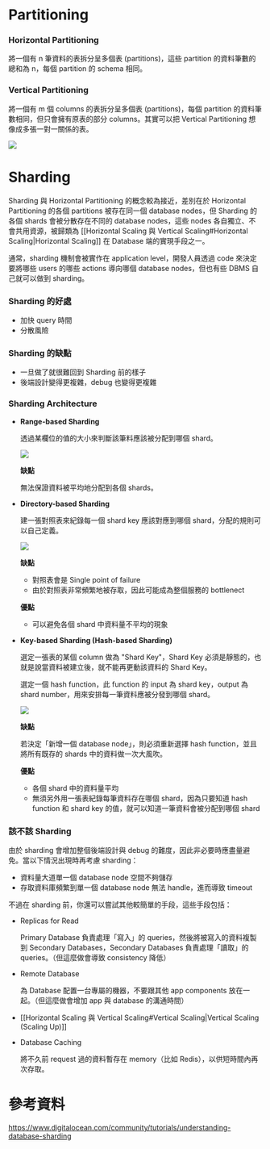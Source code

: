 # Partitioning

### Horizontal Partitioning

將一個有 n 筆資料的表拆分呈多個表 (partitions)，這些 partition 的資料筆數的總和為 n，每個 partition 的 schema 相同。

### Vertical Partitioning

將一個有 m 個 columns 的表拆分呈多個表 (partitions)，每個 partition 的資料筆數相同，但只會擁有原表的部分 columns。其實可以把 Vertical Partitioning 想像成多張一對一關係的表。

![](<https://raw.githubusercontent.com/Jamison-Chen/KM-software/master/img/DB_image_1_cropped.png>)

# Sharding

Sharding 與 Horizontal Partitioning 的概念較為接近，差別在於 Horizontal Partitioning 的各個 partitions 被存在同一個 database nodes，但 Sharding 的各個 shards 會被分散存在不同的 database nodes，這些 nodes 各自獨立、不會共用資源，被歸類為 [[Horizontal Scaling 與 Vertical Scaling#Horizontal Scaling|Horizontal Scaling]] 在 Database 端的實現手段之一。

通常，sharding 機制會被實作在 application level，開發人員透過 code 來決定要將哪些 users 的哪些 actions 導向哪個 database nodes，但也有些 DBMS 自己就可以做到 sharding。

### Sharding 的好處

- 加快 query 時間
- 分散風險

### Sharding 的缺點

- 一旦做了就很難回到 Sharding 前的樣子
- 後端設計變得更複雜，debug 也變得更複雜

### Sharding Architecture

- **Range-based Sharding**

    透過某欄位的值的大小來判斷該筆料應該被分配到哪個 shard。

    ![](<https://raw.githubusercontent.com/Jamison-Chen/KM-software/master/img/DB_image_3_cropped.png>)

    **缺點**

    無法保證資料被平均地分配到各個 shards。

- **Directory-based Sharding**

    建一張對照表來紀錄每一個 shard key 應該對應到哪個 shard，分配的規則可以自己定義。

    ![](<https://raw.githubusercontent.com/Jamison-Chen/KM-software/master/img/DB_image_4_cropped.png>)

    **缺點**

    - 對照表會是 Single point of failure
    - 由於對照表非常頻繁地被存取，因此可能成為整個服務的 bottlenect

    **優點**

    - 可以避免各個 shard 中資料量不平均的現象

- **Key-based Sharding (Hash-based Sharding)**

    選定一張表的某個 column 做為 "Shard Key"，Shard Key 必須是靜態的，也就是說當資料被建立後，就不能再更動該資料的 Shard Key。

    選定一個 hash function，此 function 的 input 為 shard key，output 為 shard number，用來安排每一筆資料應被分發到哪個 shard。

    ![](<https://raw.githubusercontent.com/Jamison-Chen/KM-software/master/img/DB_image_2_cropped.png>)

    **缺點**

    若決定「新增一個 database node」，則必須重新選擇 hash function，並且將所有既存的 shards 中的資料做一次大風吹。

    **優點**

    - 各個 shard 中的資料量平均
    - 無須另外用一張表紀錄每筆資料存在哪個 shard，因為只要知道 hash function 和 shard key 的值，就可以知道一筆資料會被分配到哪個 shard

### 該不該 Sharding

由於 sharding 會增加整個後端設計與 debug 的難度，因此非必要時應盡量避免。當以下情況出現時再考慮 sharding：

- 資料量大道單一個 database node 空間不夠儲存
- 存取資料庫頻繁到單一個 database node 無法 handle，進而導致 timeout

不過在 sharding 前，你還可以嘗試其他較簡單的手段，這些手段包括：

- Replicas for Read

    Primary Database 負責處理「寫入」的 queries，然後將被寫入的資料複製到 Secondary Databases，Secondary Databases 負責處理「讀取」的 queries。（但這麼做會導致 consistency 降低）

- Remote Database

    為 Database 配置一台專屬的機器，不要跟其他 app components 放在一起。（但這麼做會增加 app 與 database 的溝通時間）

- [[Horizontal Scaling 與 Vertical Scaling#Vertical Scaling|Vertical Scaling (Scaling Up)]]

- Database Caching

    將不久前 request 過的資料暫存在 memory（比如 Redis），以供短時間內再次存取。

# 參考資料

<https://www.digitalocean.com/community/tutorials/understanding-database-sharding>
